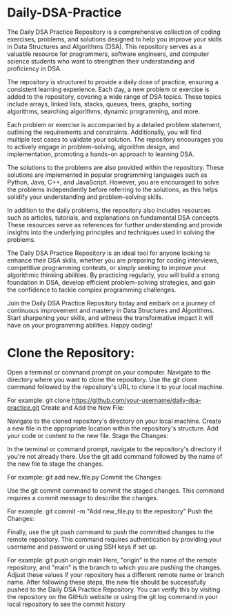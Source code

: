 # Daily-DSA-Practice
The Daily DSA Practice Repository is a comprehensive collection of coding exercises, problems, and solutions designed to help you improve your skills in Data Structures and Algorithms (DSA). This repository serves as a valuable resource for programmers, software engineers, and computer science students who want to strengthen their understanding and proficiency in DSA.

The repository is structured to provide a daily dose of practice, ensuring a consistent learning experience. Each day, a new problem or exercise is added to the repository, covering a wide range of DSA topics. These topics include arrays, linked lists, stacks, queues, trees, graphs, sorting algorithms, searching algorithms, dynamic programming, and more.

Each problem or exercise is accompanied by a detailed problem statement, outlining the requirements and constraints. Additionally, you will find multiple test cases to validate your solution. The repository encourages you to actively engage in problem-solving, algorithm design, and implementation, promoting a hands-on approach to learning DSA.

The solutions to the problems are also provided within the repository. These solutions are implemented in popular programming languages such as Python, Java, C++, and JavaScript. However, you are encouraged to solve the problems independently before referring to the solutions, as this helps solidify your understanding and problem-solving skills.

In addition to the daily problems, the repository also includes resources such as articles, tutorials, and explanations on fundamental DSA concepts. These resources serve as references for further understanding and provide insights into the underlying principles and techniques used in solving the problems.

The Daily DSA Practice Repository is an ideal tool for anyone looking to enhance their DSA skills, whether you are preparing for coding interviews, competitive programming contests, or simply seeking to improve your algorithmic thinking abilities. By practicing regularly, you will build a strong foundation in DSA, develop efficient problem-solving strategies, and gain the confidence to tackle complex programming challenges.

Join the Daily DSA Practice Repository today and embark on a journey of continuous improvement and mastery in Data Structures and Algorithms. Start sharpening your skills, and witness the transformative impact it will have on your programming abilities. Happy coding!

# Clone the Repository:

Open a terminal or command prompt on your computer.
Navigate to the directory where you want to clone the repository.
Use the git clone command followed by the repository's URL to clone it to your local machine. 

For example:
git clone https://github.com/your-username/daily-dsa-practice.git
Create and Add the New File:

Navigate to the cloned repository's directory on your local machine.
Create a new file in the appropriate location within the repository's structure.
Add your code or content to the new file.
Stage the Changes:

In the terminal or command prompt, navigate to the repository's directory if you're not already there.
Use the git add command followed by the name of the new file to stage the changes. 

For example:
git add new_file.py
Commit the Changes:

Use the git commit command to commit the staged changes. This command requires a commit message to describe the changes. 

For example:
git commit -m "Add new_file.py to the repository"
Push the Changes:

Finally, use the git push command to push the committed changes to the remote repository. This command requires authentication by providing your username and password or using SSH keys if set up. 

For example:
git push origin main
Here, "origin" is the name of the remote repository, and "main" is the branch to which you are pushing the changes. Adjust these values if your repository has a different remote name or branch name.
After following these steps, the new file should be successfully pushed to the Daily DSA Practice Repository. You can verify this by visiting the repository on the GitHub website or using the git log command in your local repository to see the commit history
